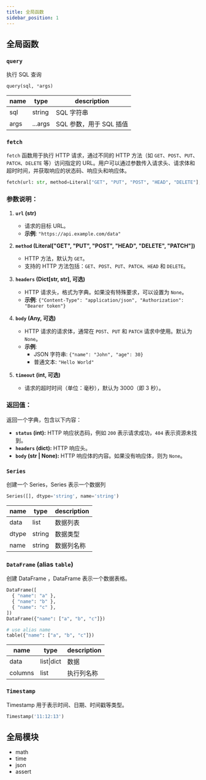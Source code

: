 ```yaml
---
title: 全局函数
sidebar_position: 1
---
```


## 全局函数

### `query`

执行 SQL 查询

```python
query(sql, *args)
```

| name | type    | description             |
| ---- | ------- | ----------------------- |
| sql  | string  | SQL 字符串              |
| args | ...args | SQL 参数，用于 SQL 插值 |


### `fetch`

`fetch` 函数用于执行 HTTP 请求，通过不同的 HTTP 方法（如 `GET`、`POST`、`PUT`、`PATCH`、`DELETE` 等）访问指定的 URL。用户可以通过参数传入请求头、请求体和超时时间，并获取响应的状态码、响应头和响应体。


```python
fetch(url: str, method=Literal["GET", "PUT", "POST", "HEAD", "DELETE"], headers: Dict[str, str]=None, body: Any=None, timeout: int=3000)
```

### 参数说明：

1. **`url` (str)**  
   - 请求的目标 URL。  
   - **示例**: `"https://api.example.com/data"`

2. **`method` (Literal["GET", "PUT", "POST", "HEAD", "DELETE", "PATCH"])**  
   - HTTP 方法，默认为 `GET`。  
   - 支持的 HTTP 方法包括：`GET`、`POST`、`PUT`、`PATCH`、`HEAD` 和 `DELETE`。

3. **`headers` (Dict[str, str], 可选)**  
   - HTTP 请求头，格式为字典。如果没有特殊要求，可以设置为 `None`。  
   - **示例**: `{"Content-Type": "application/json", "Authorization": "Bearer token"}`

4. **`body` (Any, 可选)**  
   - HTTP 请求的请求体，通常在 `POST`、`PUT` 和 `PATCH` 请求中使用。默认为 `None`。  
   - **示例**:  
     - JSON 字符串: `{"name": "John", "age": 30}`  
     - 普通文本: `"Hello World"`

5. **`timeout` (int, 可选)**  
   - 请求的超时时间（单位：毫秒），默认为 3000（即 3 秒）。



### 返回值：

返回一个字典，包含以下内容：  
- **`status` (int):** HTTP 响应状态码，例如 `200` 表示请求成功，`404` 表示资源未找到。  
- **`headers` (dict):** HTTP 响应头。  
- **`body` (str | None):** HTTP 响应体的内容。如果没有响应体，则为 `None`。

### `Series`

创建一个 Series，Series 表示一个数据列

```python
Series([], dtype='string', name='string')
```

| name  | type   | description |
| ----- | ------ | ----------- |
| data  | list   | 数据列表    |
| dtype | string | 数据类型    |
| name  | string | 数据列名称  |

### `DataFrame` (alias `table`)

创建 DataFrame ，DataFrame 表示一个数据表格。

```python
DataFrame([
  { "name": "a" },
  { "name": "b" },
  { "name": "c" },
])
DataFrame({"name": ["a", "b", "c"]})

# use alias name
table({"name": ["a", "b", "c"]})
```

| name    | type       | description |
| ------- | ---------- | ----------- |
| data    | list\|dict | 数据        |
| columns | list       | 执行列名称  |

### `Timestamp`

Timestamp 用于表示时间、日期、时间戳等类型。

```python
Timestamp('11:12:13')
```

## 全局模块

- math
- time
- json
- assert
